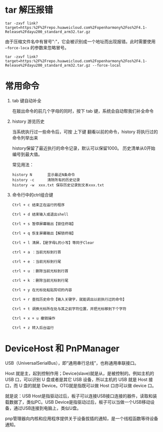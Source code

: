 # tar 解压报错

`tar -zxvf link?target=https:%2F%2Frepo.huaweicloud.com%2Fopenharmony%2Fos%2F4.1-Release%2Fdayu200_standard_arm32.tar.gz`

由于压缩文件名中有冒号":"，它会被识别成一个地址而出现报错。此时需要使用 `–force-loca` 的参数来忽略冒号。

`tar -zxvf link?target=https:%2F%2Frepo.huaweicloud.com%2Fopenharmony%2Fos%2F4.1-Release%2Fdayu200_standard_arm32.tar.gz --force-local`

# 常用命令

1. tab 键自动补全

    在敲出命令的前几个字母的同时，按下 tab 键，系统会自动帮我们补全命令

2. history 游览历史

    当系统执行过一些命令后，可按 上下键 翻看以前的命令，history 将执行过的命令列举出来

    history保留了最近执行的命令记录，默认可以保留1000。
    历史清单从0开始编号到最大值。

    常见用法：
    ```
    history N		显示最近N条命令
    history -c		清除所有的历史记录
    history -w  xxx.txt	保存历史记录到文本xxx.txt
    ```

3. 命令行中的ctrl组合键

    ```
    Ctrl + c 结束正在运行的程序

    Ctrl + d 结束输入或退出shell

    Ctrl + s 暂停屏幕输出【锁住终端】

    Ctrl + q 恢复屏幕输出【解锁终端】

    Ctrl + l 清屏，【是字母L的小写】等同于Clear

    ctrl + a ：当前光标到行首

    ctrl + e ：当前光标到行尾

    ctrl + u ：删除当前光标到行首

    ctrl + k ：删除当前光标到行尾

    Ctrl + y 在光标处粘贴剪切的内容

    Ctrl + r 查找历史命令【输入关键字，就能调出以前执行过的命令】

    Ctrl + t 调换光标所在处与其之前字符位置，并把光标移到下个字符

    Ctrl + x + u 撤销操作

    Ctrl + z 转入后台运行
    ```




# DeviceHost 和 PnPManager

USB（UniversalSerialBus），即“通用串行总线”，也称通用串联接口。

Host 就是主，起到控制作用；Device(slave)就是从，是被控制的。例如主机的 USB 口，可以识别 U 盘或者是其它 USB 设备，所以主机的 USB 就是 Host 接口，而 U 盘的就是 Device。OTG就是指既可以做 Host 口亦可以做 device 口。

就是说：USB Host是指驱动过后，板子可以连接USB接口连接的器件，读取和装载数据了，类似PC。USB Device是指驱动过后，板子可以当做一个USB移动设备，通过USB连接到电脑上，类似U盘。

pnp管理器向内核和应用程序提供关于设备拔插的通知，是一个线程函数等待设备通知。